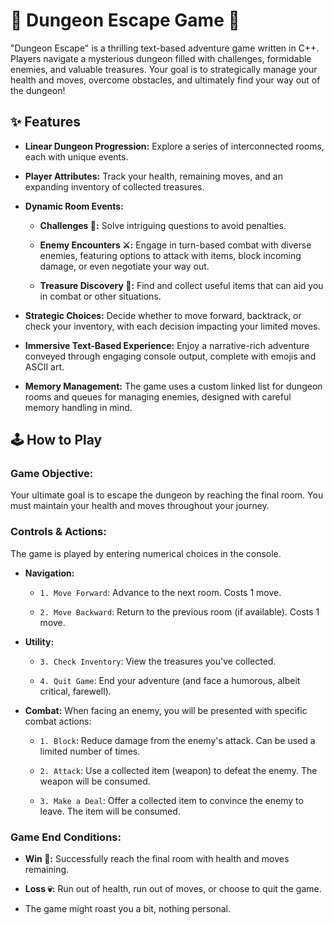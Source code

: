 # 🏰 Dungeon Escape Game 🏰

"Dungeon Escape" is a thrilling text-based adventure game written in C++. Players navigate a mysterious dungeon filled with challenges, formidable enemies, and valuable treasures. Your goal is to strategically manage your health and moves, overcome obstacles, and ultimately find your way out of the dungeon!

## ✨ Features

* **Linear Dungeon Progression:** Explore a series of interconnected rooms, each with unique events.

* **Player Attributes:** Track your health, remaining moves, and an expanding inventory of collected treasures.

* **Dynamic Room Events:**

    * **Challenges 🧠:** Solve intriguing questions to avoid penalties.

    * **Enemy Encounters ⚔️:** Engage in turn-based combat with diverse enemies, featuring options to attack with items, block incoming damage, or even negotiate your way out.

    * **Treasure Discovery 💎:** Find and collect useful items that can aid you in combat or other situations.

* **Strategic Choices:** Decide whether to move forward, backtrack, or check your inventory, with each decision impacting your limited moves.

* **Immersive Text-Based Experience:** Enjoy a narrative-rich adventure conveyed through engaging console output, complete with emojis and ASCII art.

* **Memory Management:** The game uses a custom linked list for dungeon rooms and queues for managing enemies, designed with careful memory handling in mind.

## 🕹️ How to Play

### Game Objective:

Your ultimate goal is to escape the dungeon by reaching the final room. You must maintain your health and moves throughout your journey.

### Controls & Actions:

The game is played by entering numerical choices in the console.

* **Navigation:**

    * `1. Move Forward`: Advance to the next room. Costs 1 move.

    * `2. Move Backward`: Return to the previous room (if available). Costs 1 move.

* **Utility:**

    * `3. Check Inventory`: View the treasures you've collected.

    * `4. Quit Game`: End your adventure (and face a humorous, albeit critical, farewell).

* **Combat:** When facing an enemy, you will be presented with specific combat actions:

    * `1. Block`: Reduce damage from the enemy's attack. Can be used a limited number of times.

    * `2. Attack`: Use a collected item (weapon) to defeat the enemy. The weapon will be consumed.

    * `3. Make a Deal`: Offer a collected item to convince the enemy to leave. The item will be consumed.

### Game End Conditions:

* **Win 🎉:** Successfully reach the final room with health and moves remaining.

* **Loss 💀:** Run out of health, run out of moves, or choose to quit the game.

* The game might roast you a bit, nothing personal.

